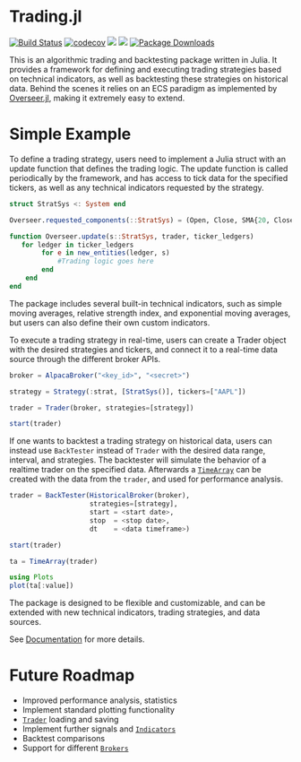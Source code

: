 # Trading.jl
[![Build Status](https://github.com/louisponet/Trading.jl/workflows/CI/badge.svg)](https://github.com/louisponet/Trading.jl/actions?query=workflow%3ACI)
[![codecov](https://codecov.io/gh/louisponet/Trading.jl/branch/master/graph/badge.svg?token=86X3QFJL5P)](https://codecov.io/gh/louisponet/Trading.jl)
[![](https://img.shields.io/badge/docs-latest-blue.svg)](https://louisponet.github.io/Trading.jl/dev/)
[![](https://img.shields.io/badge/docs-stable-blue.svg)](https://louisponet.github.io/Trading.jl/dev/)
[![Package Downloads](https://shields.io/endpoint?url=https://pkgs.genieframework.com/api/v1/badge/Trading)](https://pkgs.genieframework.com?packages=Trading)

This is an algorithmic trading and backtesting package written in Julia. It provides a framework for defining and executing trading strategies based on technical indicators, as well as backtesting these strategies on historical data.
Behind the scenes it relies on an ECS paradigm as implemented by [Overseer.jl](https://github.com/louisponet/Overseer.jl), making it extremely easy to extend.

# Simple Example
To define a trading strategy, users need to implement a Julia struct with an update function that defines the trading logic. The update function is called periodically by the framework, and has access to tick data for the specified tickers, as well as any technical indicators requested by the strategy.

```julia
struct StratSys <: System end

Overseer.requested_components(::StratSys) = (Open, Close, SMA{20, Close}, SMA{200, Close})

function Overseer.update(s::StratSys, trader, ticker_ledgers)
   for ledger in ticker_ledgers
        for e in new_entities(ledger, s)
            #Trading logic goes here
        end
    end
end
```

The package includes several built-in technical indicators, such as simple moving averages, relative strength index, and exponential moving averages, but users can also define their own custom indicators.

To execute a trading strategy in real-time, users can create a Trader object with the desired strategies and tickers, and connect it to a real-time data source through the different broker APIs.

```julia
broker = AlpacaBroker("<key_id>", "<secret>")

strategy = Strategy(:strat, [StratSys()], tickers=["AAPL"])

trader = Trader(broker, strategies=[strategy])

start(trader)
```

If one wants to backtest a trading strategy on historical data, users can instead use `BackTester` instead of `Trader` with the desired data range, interval, and strategies. The backtester will simulate the behavior of a realtime trader on the specified data. Afterwards a [`TimeArray`](https://github.com/JuliaStats/TimeSeries.jl) can be created with the data from the `trader`, and used for performance analysis.

```julia
trader = BackTester(HistoricalBroker(broker), 
                    strategies=[strategy], 
                    start = <start date>, 
                    stop  = <stop date>, 
                    dt    = <data timeframe>)

start(trader)

ta = TimeArray(trader)

using Plots
plot(ta[:value])
```

The package is designed to be flexible and customizable, and can be extended with new technical indicators, trading strategies, and data sources.

See [Documentation](https://louisponet.github.io/Trading.jl/dev) for more details.

# Future Roadmap
- Improved performance analysis, statistics
- Implement standard plotting functionality
- [`Trader`](@ref) loading and saving
- Implement further signals and [`Indicators`](@ref)
- Backtest comparisons
- Support for different [`Brokers`](@ref)
